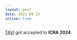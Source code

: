 ```yaml
---
layout: post
date: 2023-09-25 
inline: true
---
```


[TAVI](https://see-to-touch.github.io/) got accepted to **ICRA 2024**.